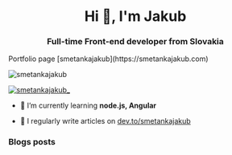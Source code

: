 <h1 align="center">Hi 👋, I'm Jakub</h1>
<h3 align="center">Full-time Front-end developer from Slovakia</h3>
Portfolio page [smetankajakub](https://smetankajakub.com)
<p align="left"> <img src="https://komarev.com/ghpvc/?username=smetankajakub&label=Profile%20views&color=0e75b6&style=flat" alt="smetankajakub" /> </p>
<p align="left"> <a href="https://twitter.com/smetankajakub_" target="blank"><img src="https://img.shields.io/twitter/follow/smetankajakub_?logo=twitter&style=for-the-badge" alt="smetankajakub_" /></a> </p>

- 🌱 I’m currently learning **node.js, Angular**

- 📝 I regularly write articles on [dev.to/smetankajakub](https://dev.to/smetankajakub)


### Blogs posts
<!-- BLOG-POST-LIST:START -->
<!-- BLOG-POST-LIST:END -->

